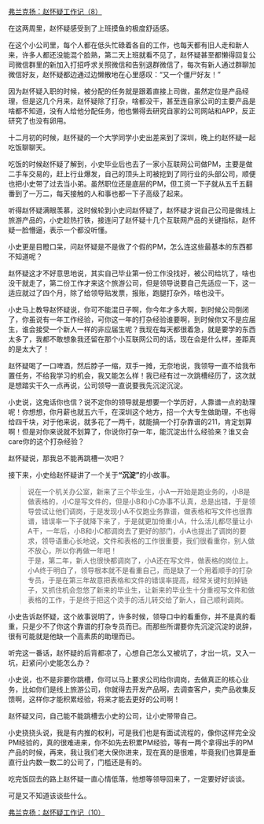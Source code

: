 <p></p><a href="https://zhuanlan.zhihu.com/p/67006159" data-draft-node="block" data-draft-type="link-card" data-image="https://pic3.zhimg.com/v2-ca8eea0dc3d9adeabd4f680e596e603a_180x120.jpg" data-image-width="931" data-image-height="337" class="internal">弗兰克扬：赵怀疑工作记（8）</a><p>在这两周里，赵怀疑感受到了上班摸鱼的极度舒适感。</p><p>在这个小公司里，每个人都在低头忙碌着各自的工作，也每天都有旧人走和新人来，许多人都还没能混个脸熟，第二天上班就看不见了，赵怀疑甚至都懒得回复公司微信群里的新加入打招呼求关照微信和告别退群微信了，每次有新人通过群聊加微信好友，赵怀疑都边通过边懒散地在心里感叹：“又一个僵尸好友！”</p><p>因为赵怀疑入职的时候，被分配的任务就是跟着直接上司做，虽然定位是产品经理，但是这几个月来，赵怀疑除了打杂，啥都没干，甚至连自家公司的主要产品是啥都不知道，没有人给他分配任务，他也懒得去研究自家的公司网站和APP，反正研究了也没有卵用。</p><p>十二月初的时候，赵怀疑的一个大学同学小史出差来到了深圳，晚上约赵怀疑一起吃饭聊聊天。</p><p>吃饭的时候赵怀疑了解到，小史毕业后也去了一家小互联网公司做PM，主要是做二手车交易的，赶上行业爆发，自己的顶头上司被挖到了同行业的头部公司，顺便也把小史带了过去当小弟。虽然职位还是底层的PM，但工资一下子就从五千五翻番到了一万二，每天接触的人和事也都一下子高级了起来。</p><p>听得赵怀疑满眼羡慕，这时候轮到小史问赵怀疑了，赵怀疑才说自己公司是做线上旅游产品的，小史趁热打铁，接连问了赵怀疑十几个互联网产品的关键指标，赵怀疑一脸懵逼，表示一个都没听懂。</p><p>小史更是目瞪口呆，问赵怀疑是不是做了个假的PM，怎么连这些最基本的东西都不知道呢？</p><p>赵怀疑这才不好意思地说，其实自己毕业第一份工作没找好，被公司给坑了，啥也没干就走了，第二份工作才来这个旅游公司，但是领导说要自己先适应一下，这一适应就过了四个月，除了给领导贴发票，报账，跑腿打杂外，啥也没干。</p><p>小史马上教导赵怀疑说，你可不能混日子啊，你今年才多大啊，到时候公司倒闭了，你虽说有一年工作经验，可你这一年的打杂经验谁要啊，到时候你又不是应届生，谁会接受一个新人一样的非应届生呢？我现在每天都很着急，就是要学的东西太多了，我都不敢想象我还留在那个小互联网公司的话，现在会是什么样，差距真的是太大了！</p><p>赵怀疑喝了一口啤酒，然后脖子一缩，双手一摊，无奈地说，我领导一直不给我布置任务，不给我学习的机会，我又能怎么样！我已经有过一次跳槽经历了，这次就是想踏实干久一点再说，公司领导一直说要我先沉淀沉淀。</p><p>小史说，这鬼话你也信？说不定你的领导就是想要一个学历好，人靠谱一点的助理呢！你想想，你月薪也就五六千，在深圳这个地方，招一个大专生做助理，不也得给四千块，对于他来说，就多花了一两千，就能搞一个打杂靠谱的211，肯定划算啊！但是对你来说就不划算了，你说你打杂一年，能沉淀出什么经验来？谁又会care你的这个打杂经验？</p><p>赵怀疑说，那我总不能再跳槽一次吧？</p><p>接下来，小史给赵怀疑讲了一个关于<b>“沉淀”</b>的小故事。</p><blockquote>说在一个机关办公室，新来了三个毕业生，小A一开始是跑业务的，小B是做表格的，小C是写文件的，但是小B和小C办事不认真，总是出错，于是领导尝试让他们调岗，于是发现小A不仅跑业务靠谱，做表格和写文件也很靠谱，错误率一下子就降下来了，于是就更加倚重小A，什么活儿都尽量让小A干，一年后，小B和小C都调岗去了更好的部门，小A也提出了调岗的要求，领导语重心长地说，文件和表格的工作很重要，我们很看重你，别人做不放心，所以你再做一年吧！<br/>于是，第二年，新人也很快都调岗了，小A还在写文件，做表格的岗位上。<br/>小A终于明白了，领导根本就不是看重自己，而是缺了一个用着顺手的打杂专员，于是在第三年故意把表格和文件的错误率提高，经常关键时刻掉链子，又抓住机会忽悠了新来的毕业生，让新来的毕业生十分重视写文件和做表格的工作，于是终于把这个烫手的活儿转交给了新人，自己顺利调岗。</blockquote><p>小史告诉赵怀疑，这个故事说明了，许多时候，领导口中的看重你，并不是真的看重，只是少不了你这个靠谱的打杂专员而已。而那些所谓要你先沉淀沉淀的说辞，很有可能就是他缺一个高素质的助理而已。</p><p>听完这一番话，赵怀疑的后背都凉了，心想自己怎么又被坑了，才出一坑，又入一坑，赶紧问小史能怎么办？</p><p>小史说，也不是非要你跳槽，你可以马上要求公司给你调岗，去做真正的核心业务，比如你们是线上旅游公司，你就得去开发产品啊，去调查客户，卖产品收集反馈啊，这样你才能积累经验，将来才能去更好的公司啊！</p><p>赵怀疑又问，自己能不能跳槽去小史的公司，让小史带带自己。</p><p>小史挠挠头说，我是有内推的权利，可是我们也是有面试流程的，像你这样完全没PM经验的，真的很难进来，你不如先去积累PM经验，等有一两个拿得出手的PM产品的时候，再来，我让我们老大保你进来，现在真的是很难，毕竟我们也算是垂直行业内数一数二的公司了，门槛还是有的。</p><p>吃完饭回去的路上赵怀疑一直心情低落，他想等领导回来了，一定要好好谈谈。</p><p>可是又不知道该谈些什么。</p><a href="https://zhuanlan.zhihu.com/p/68465902" data-draft-node="block" data-draft-type="link-card" data-image="https://pic3.zhimg.com/v2-aafaf99ec992348014664061e888a546_180x120.jpg" data-image-width="814" data-image-height="361" class="internal">弗兰克扬：赵怀疑工作记（10）</a><p></p>